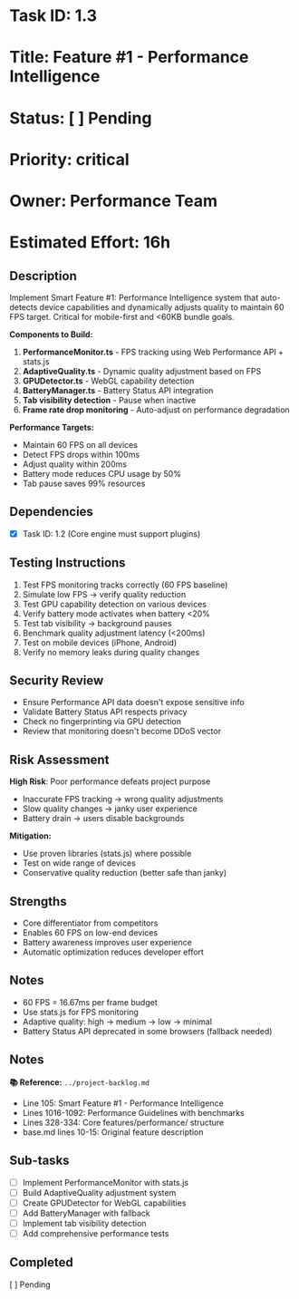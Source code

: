 # Task ID: 1.3
# Title: Feature #1 - Performance Intelligence
# Status: [ ] Pending
# Priority: critical
# Owner: Performance Team
# Estimated Effort: 16h

## Description
Implement Smart Feature #1: Performance Intelligence system that auto-detects device capabilities and dynamically adjusts quality to maintain 60 FPS target. Critical for mobile-first and <60KB bundle goals.

**Components to Build:**
1. **PerformanceMonitor.ts** - FPS tracking using Web Performance API + stats.js
2. **AdaptiveQuality.ts** - Dynamic quality adjustment based on FPS
3. **GPUDetector.ts** - WebGL capability detection
4. **BatteryManager.ts** - Battery Status API integration
5. **Tab visibility detection** - Pause when inactive
6. **Frame rate drop monitoring** - Auto-adjust on performance degradation

**Performance Targets:**
- Maintain 60 FPS on all devices
- Detect FPS drops within 100ms
- Adjust quality within 200ms
- Battery mode reduces CPU usage by 50%
- Tab pause saves 99% resources

## Dependencies
- [x] Task ID: 1.2 (Core engine must support plugins)

## Testing Instructions
1. Test FPS monitoring tracks correctly (60 FPS baseline)
2. Simulate low FPS → verify quality reduction
3. Test GPU capability detection on various devices
4. Verify battery mode activates when battery <20%
5. Test tab visibility → background pauses
6. Benchmark quality adjustment latency (<200ms)
7. Test on mobile devices (iPhone, Android)
8. Verify no memory leaks during quality changes

## Security Review
- Ensure Performance API data doesn't expose sensitive info
- Validate Battery Status API respects privacy
- Check no fingerprinting via GPU detection
- Review that monitoring doesn't become DDoS vector

## Risk Assessment
**High Risk**: Poor performance defeats project purpose
- Inaccurate FPS tracking → wrong quality adjustments
- Slow quality changes → janky user experience
- Battery drain → users disable backgrounds

**Mitigation:**
- Use proven libraries (stats.js) where possible
- Test on wide range of devices
- Conservative quality reduction (better safe than janky)

## Strengths
- Core differentiator from competitors
- Enables 60 FPS on low-end devices
- Battery awareness improves user experience
- Automatic optimization reduces developer effort

## Notes
- 60 FPS = 16.67ms per frame budget
- Use stats.js for FPS monitoring
- Adaptive quality: high → medium → low → minimal
- Battery Status API deprecated in some browsers (fallback needed)

## Notes

**📚 Reference:** `../project-backlog.md`
  - Line 105: Smart Feature #1 - Performance Intelligence
  - Lines 1016-1092: Performance Guidelines with benchmarks
  - Lines 328-334: Core features/performance/ structure
  - base.md lines 10-15: Original feature description

## Sub-tasks
- [ ] Implement PerformanceMonitor with stats.js
- [ ] Build AdaptiveQuality adjustment system
- [ ] Create GPUDetector for WebGL capabilities
- [ ] Add BatteryManager with fallback
- [ ] Implement tab visibility detection
- [ ] Add comprehensive performance tests

## Completed
[ ] Pending
